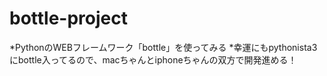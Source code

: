 # bottle-project
*PythonのWEBフレームワーク「bottle」を使ってみる
*幸運にもpythonista3にbottle入ってるので、macちゃんとiphoneちゃんの双方で開発進める！
